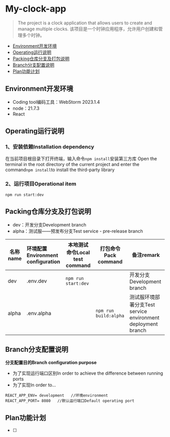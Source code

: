 # My-clock-app

> The project is a clock application that allows users to create and manage multiple clocks.
> 该项目是一个时钟应用程序，允许用户创建和管理多个时钟。

- [Environment开发环境](#Environment开发环境)
- [Operating运行说明](#Operating运行说明)
- [Packing仓库分支及打包说明](#Packing仓库分支及打包说明)
- [Branch分支配置说明](#Branch分支配置说明)
- [Plan功能计划](#Plan功能计划)

## Environment开发环境

- Coding tool编码工具：WebStorm 2023.1.4
- node：21.7.3
- React

## Operating运行说明

### 1、安装依赖Installation dependency

在当前项目根目录下打开终端，输入命令`npm install`安装第三方库
Open the terminal in the root directory of the current project and enter the command`npm install`to install the third-party library


### 2、运行项目Operational item

```shell
npm run start:dev
```

## Packing仓库分支及打包说明

- dev：开发分支Development branch
- alpha：测试服——预发布分支Test service - pre-release branch

| 名称name | 环境配置Environment configuration         | 本地测试命令Local test command              | 打包命令Pack command                    | 备注remark               |
|--------|:-------------|---------------------|-------------------------|-------------------|
| dev    | .env.dev     | `npm run start:dev` |                         | 开发分支Development branch              |
| alpha  | .env.alpha   |                     | `npm run build:alpha`   | 测试服环境部署分支Test service environment deployment branch |

## Branch分支配置说明

**分支配置目的Branch configuration purpose**

- 为了实现运行端口区别In order to achieve the difference between running ports
- 为了实现In order to...

```
REACT_APP_ENV= development   //环境environment
REACT_APP_PORT= 8080   //默认运行端口Default operating port
```


## Plan功能计划

- [ ] 

